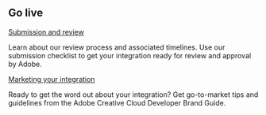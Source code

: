 ## Go live

<DiscoverBlock slots="link, text"/>

[Submission and review](review-process/)

Learn about our review process and associated timelines. Use our submission checklist to get your integration ready for review and approval by Adobe.

<DiscoverBlock slots="link, text"/>

[Marketing your integration](marketing/)

Ready to get the word out about your integration? Get go-to-market tips and guidelines from the Adobe Creative Cloud Developer Brand Guide.

